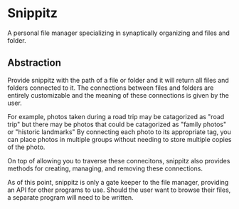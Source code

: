 # Snippitz
A personal file manager specializing in synaptically organizing and files and folder.

## Abstraction
Provide snippitz with the path of a file or folder and it will return all files and folders connected to it.
The connections between files and folders are entirely customizable and the meaning of these connections is given by the user.

For example, photos taken during a road trip may be catagorized as "road trip" but there may be photos that could be catagorized as "family photos" or "historic landmarks"
By connecting each photo to its appropriate tag, you can place photos in multiple groups without needing to store multiple copies of the photo.

On top of allowing you to traverse these connecitons, snippitz also provides methods for creating, managing, and removing these connections.

As of this point, snippitz is only a gate keeper to the file manager, providing an API for other programs to use. Should the user want to browse their files, a separate program will need to be written.
